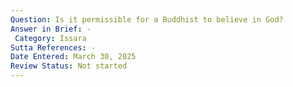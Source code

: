 ```yaml
---
Question: Is it permissible for a Buddhist to believe in God?
Answer in Brief: -
 Category: Issara
Sutta References: -
Date Entered: March 30, 2025
Review Status: Not started
---
```

